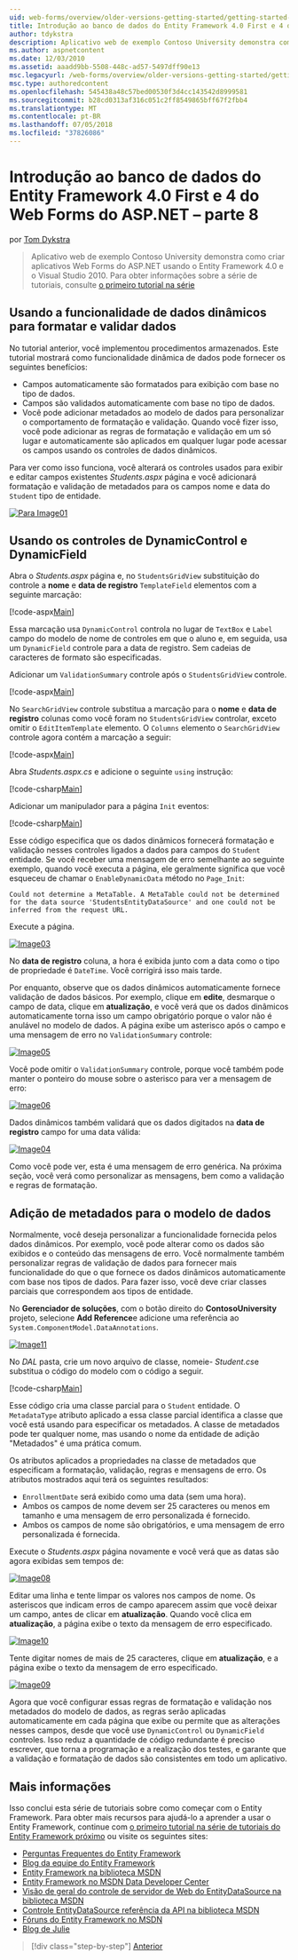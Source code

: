 ```yaml
---
uid: web-forms/overview/older-versions-getting-started/getting-started-with-ef/the-entity-framework-and-aspnet-getting-started-part-8
title: Introdução ao banco de dados do Entity Framework 4.0 First e 4 do ASP.NET Web Forms - parte 8 | Microsoft Docs
author: tdykstra
description: Aplicativo web de exemplo Contoso University demonstra como criar aplicativos Web Forms do ASP.NET usando o Entity Framework. O aplicativo de exemplo é...
ms.author: aspnetcontent
ms.date: 12/03/2010
ms.assetid: aaadd9bb-5508-448c-ad57-5497dff90e13
msc.legacyurl: /web-forms/overview/older-versions-getting-started/getting-started-with-ef/the-entity-framework-and-aspnet-getting-started-part-8
msc.type: authoredcontent
ms.openlocfilehash: 545438a48c57bed00530f3d4cc143542d8999581
ms.sourcegitcommit: b28cd0313af316c051c2ff8549865bff67f2fbb4
ms.translationtype: MT
ms.contentlocale: pt-BR
ms.lasthandoff: 07/05/2018
ms.locfileid: "37826086"
---
```

<a name="getting-started-with-entity-framework-40-database-first-and-aspnet-4-web-forms---part-8"></a>Introdução ao banco de dados do Entity Framework 4.0 First e 4 do Web Forms do ASP.NET – parte 8
====================
por [Tom Dykstra](https://github.com/tdykstra)

> Aplicativo web de exemplo Contoso University demonstra como criar aplicativos Web Forms do ASP.NET usando o Entity Framework 4.0 e o Visual Studio 2010. Para obter informações sobre a série de tutoriais, consulte [o primeiro tutorial na série](the-entity-framework-and-aspnet-getting-started-part-1.md)


## <a name="using-dynamic-data-functionality-to-format-and-validate-data"></a>Usando a funcionalidade de dados dinâmicos para formatar e validar dados

No tutorial anterior, você implementou procedimentos armazenados. Este tutorial mostrará como funcionalidade dinâmica de dados pode fornecer os seguintes benefícios:

- Campos automaticamente são formatados para exibição com base no tipo de dados.
- Campos são validados automaticamente com base no tipo de dados.
- Você pode adicionar metadados ao modelo de dados para personalizar o comportamento de formatação e validação. Quando você fizer isso, você pode adicionar as regras de formatação e validação em um só lugar e automaticamente são aplicados em qualquer lugar pode acessar os campos usando os controles de dados dinâmicos.

Para ver como isso funciona, você alterará os controles usados para exibir e editar campos existentes *Students.aspx* página e você adicionará formatação e validação de metadados para os campos nome e data do `Student` tipo de entidade.

[![Para Image01](the-entity-framework-and-aspnet-getting-started-part-8/_static/image2.png)](the-entity-framework-and-aspnet-getting-started-part-8/_static/image1.png)

## <a name="using-dynamicfield-and-dynamiccontrol-controls"></a>Usando os controles de DynamicControl e DynamicField

Abra o *Students.aspx* página e, no `StudentsGridView` substituição do controle a **nome** e **data de registro** `TemplateField` elementos com a seguinte marcação:

[!code-aspx[Main](the-entity-framework-and-aspnet-getting-started-part-8/samples/sample1.aspx)]

Essa marcação usa `DynamicControl` controla no lugar de `TextBox` e `Label` campo do modelo de nome de controles em que o aluno e, em seguida, usa um `DynamicField` controle para a data de registro. Sem cadeias de caracteres de formato são especificadas.

Adicionar um `ValidationSummary` controle após o `StudentsGridView` controle.

[!code-aspx[Main](the-entity-framework-and-aspnet-getting-started-part-8/samples/sample2.aspx)]

No `SearchGridView` controle substitua a marcação para o **nome** e **data de registro** colunas como você foram no `StudentsGridView` controlar, exceto omitir o `EditItemTemplate` elemento. O `Columns` elemento o `SearchGridView` controle agora contém a marcação a seguir:

[!code-aspx[Main](the-entity-framework-and-aspnet-getting-started-part-8/samples/sample3.aspx)]

Abra *Students.aspx.cs* e adicione o seguinte `using` instrução:

[!code-csharp[Main](the-entity-framework-and-aspnet-getting-started-part-8/samples/sample4.cs)]

Adicionar um manipulador para a página `Init` eventos:

[!code-csharp[Main](the-entity-framework-and-aspnet-getting-started-part-8/samples/sample5.cs)]

Esse código especifica que os dados dinâmicos fornecerá formatação e validação nesses controles ligados a dados para campos do `Student` entidade. Se você receber uma mensagem de erro semelhante ao seguinte exemplo, quando você executa a página, ele geralmente significa que você esqueceu de chamar o `EnableDynamicData` método no `Page_Init`:

`Could not determine a MetaTable. A MetaTable could not be determined for the data source 'StudentsEntityDataSource' and one could not be inferred from the request URL.`

Execute a página.

[![Image03](the-entity-framework-and-aspnet-getting-started-part-8/_static/image4.png)](the-entity-framework-and-aspnet-getting-started-part-8/_static/image3.png)

No **data de registro** coluna, a hora é exibida junto com a data como o tipo de propriedade é `DateTime`. Você corrigirá isso mais tarde.

Por enquanto, observe que os dados dinâmicos automaticamente fornece validação de dados básicos. Por exemplo, clique em **edite**, desmarque o campo de data, clique em **atualização**, e você verá que os dados dinâmicos automaticamente torna isso um campo obrigatório porque o valor não é anulável no modelo de dados. A página exibe um asterisco após o campo e uma mensagem de erro no `ValidationSummary` controle:

[![Image05](the-entity-framework-and-aspnet-getting-started-part-8/_static/image6.png)](the-entity-framework-and-aspnet-getting-started-part-8/_static/image5.png)

Você pode omitir o `ValidationSummary` controle, porque você também pode manter o ponteiro do mouse sobre o asterisco para ver a mensagem de erro:

[![Image06](the-entity-framework-and-aspnet-getting-started-part-8/_static/image8.png)](the-entity-framework-and-aspnet-getting-started-part-8/_static/image7.png)

Dados dinâmicos também validará que os dados digitados na **data de registro** campo for uma data válida:

[![Image04](the-entity-framework-and-aspnet-getting-started-part-8/_static/image10.png)](the-entity-framework-and-aspnet-getting-started-part-8/_static/image9.png)

Como você pode ver, esta é uma mensagem de erro genérica. Na próxima seção, você verá como personalizar as mensagens, bem como a validação e regras de formatação.

## <a name="adding-metadata-to-the-data-model"></a>Adição de metadados para o modelo de dados

Normalmente, você deseja personalizar a funcionalidade fornecida pelos dados dinâmicos. Por exemplo, você pode alterar como os dados são exibidos e o conteúdo das mensagens de erro. Você normalmente também personalizar regras de validação de dados para fornecer mais funcionalidade do que o que fornece os dados dinâmicos automaticamente com base nos tipos de dados. Para fazer isso, você deve criar classes parciais que correspondem aos tipos de entidade.

No **Gerenciador de soluções**, com o botão direito do **ContosoUniversity** projeto, selecione **Add Reference**e adicione uma referência ao `System.ComponentModel.DataAnnotations`.

[![Image11](the-entity-framework-and-aspnet-getting-started-part-8/_static/image12.png)](the-entity-framework-and-aspnet-getting-started-part-8/_static/image11.png)

No *DAL* pasta, crie um novo arquivo de classe, nomeie- *Student.cs*e substitua o código do modelo com o código a seguir.

[!code-csharp[Main](the-entity-framework-and-aspnet-getting-started-part-8/samples/sample6.cs)]

Esse código cria uma classe parcial para o `Student` entidade. O `MetadataType` atributo aplicado a essa classe parcial identifica a classe que você está usando para especificar os metadados. A classe de metadados pode ter qualquer nome, mas usando o nome da entidade de adição "Metadados" é uma prática comum.

Os atributos aplicados a propriedades na classe de metadados que especificam a formatação, validação, regras e mensagens de erro. Os atributos mostrados aqui terá os seguintes resultados:

- `EnrollmentDate` será exibido como uma data (sem uma hora).
- Ambos os campos de nome devem ser 25 caracteres ou menos em tamanho e uma mensagem de erro personalizada é fornecido.
- Ambos os campos de nome são obrigatórios, e uma mensagem de erro personalizada é fornecida.

Execute o *Students.aspx* página novamente e você verá que as datas são agora exibidas sem tempos de:

[![Image08](the-entity-framework-and-aspnet-getting-started-part-8/_static/image14.png)](the-entity-framework-and-aspnet-getting-started-part-8/_static/image13.png)

Editar uma linha e tente limpar os valores nos campos de nome. Os asteriscos que indicam erros de campo aparecem assim que você deixar um campo, antes de clicar em **atualização**. Quando você clica em **atualização**, a página exibe o texto da mensagem de erro especificado.

[![Image10](the-entity-framework-and-aspnet-getting-started-part-8/_static/image16.png)](the-entity-framework-and-aspnet-getting-started-part-8/_static/image15.png)

Tente digitar nomes de mais de 25 caracteres, clique em **atualização**, e a página exibe o texto da mensagem de erro especificado.

[![Image09](the-entity-framework-and-aspnet-getting-started-part-8/_static/image18.png)](the-entity-framework-and-aspnet-getting-started-part-8/_static/image17.png)

Agora que você configurar essas regras de formatação e validação nos metadados do modelo de dados, as regras serão aplicadas automaticamente em cada página que exibe ou permite que as alterações nesses campos, desde que você use `DynamicControl` ou `DynamicField` controles. Isso reduz a quantidade de código redundante é preciso escrever, que torna a programação e a realização dos testes, e garante que a validação e formatação de dados são consistentes em todo um aplicativo.

## <a name="more-information"></a>Mais informações

Isso conclui esta série de tutoriais sobre como começar com o Entity Framework. Para obter mais recursos para ajudá-lo a aprender a usar o Entity Framework, continue com [o primeiro tutorial na série de tutoriais do Entity Framework próximo](../continuing-with-ef/using-the-entity-framework-and-the-objectdatasource-control-part-1-getting-started.md) ou visite os seguintes sites:

- [Perguntas Frequentes do Entity Framework](http://www.ef-faq.org/introduction.html)
- [Blog da equipe do Entity Framework](https://blogs.msdn.com/b/adonet/)
- [Entity Framework na biblioteca MSDN](https://msdn.microsoft.com/library/bb399572.aspx)
- [Entity Framework no MSDN Data Developer Center](https://msdn.microsoft.com/data/ef.aspx)
- [Visão de geral do controle de servidor de Web do EntityDataSource na biblioteca MSDN](https://msdn.microsoft.com/library/cc488502.aspx)
- [Controle EntityDataSource referência da API na biblioteca MSDN](https://msdn.microsoft.com/library/system.web.ui.webcontrols.entitydatasource.aspx)
- [Fóruns do Entity Framework no MSDN](https://social.msdn.microsoft.com/forums/adodotnetentityframework/)
- [Blog de Julie](http://thedatafarm.com/blog/)

> [!div class="step-by-step"]
> [Anterior](the-entity-framework-and-aspnet-getting-started-part-7.md)
